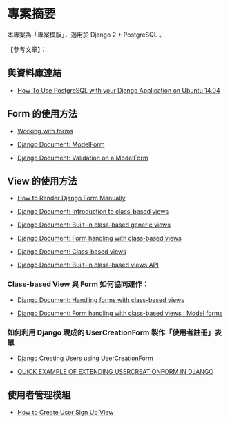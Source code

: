 # 專案摘要

本專案為「專案模版」，適用於 Django 2 + PostgreSQL 。


【參考文章】：　

## 與資料庫連結

 - [How To Use PostgreSQL with your Django Application on Ubuntu 14.04](https://www.digitalocean.com/community/tutorials/how-to-use-postgresql-with-your-django-application-on-ubuntu-14-04)

## Form 的使用方法
 
 - [Working with forms](https://docs.djangoproject.com/en/2.0/topics/forms/#using-a-form-in-a-view)
 
 - [Django Document: ModelForm](https://docs.djangoproject.com/en/2.0/topics/forms/modelforms/#modelform)
 
 - [Django Document: Validation on a ModelForm](https://docs.djangoproject.com/en/2.0/topics/forms/modelforms/#modelform)
 
 
## View 的使用方法

 - [How to Render Django Form Manually](https://simpleisbetterthancomplex.com/article/2017/08/19/how-to-render-django-form-manually.html)

 - [Django Document: Introduction to class-based views](https://docs.djangoproject.com/en/2.0/topics/class-based-views/intro/)

 - [Django Document: Built-in class-based generic views](https://docs.djangoproject.com/en/2.0/topics/class-based-views/generic-display/)
 
 - [Django Document: Form handling with class-based views](https://docs.djangoproject.com/en/2.0/topics/class-based-views/generic-editing/)

 - [Django Document: Class-based views](https://docs.djangoproject.com/en/2.0/topics/class-based-views/)
 
 - [Django Document: Built-in class-based views API](https://docs.djangoproject.com/en/2.0/ref/class-based-views/)

 
### Class-based View 與 Form 如何協同運作：

 - [Django Document: Handling forms with class-based views](https://docs.djangoproject.com/en/2.0/topics/class-based-views/intro/)
 
 - [Django Document: Form handling with class-based views : Model forms](https://docs.djangoproject.com/en/2.0/topics/class-based-views/generic-editing/)

 

### 如何利用 Django 現成的 UserCreationForm 製作「使用者註冊」表單 

 - [Django Creating Users using UserCreationForm](https://overiq.com/django/1.10/django-creating-users-using-usercreationform/)
 
 - [QUICK EXAMPLE OF EXTENDING USERCREATIONFORM IN DJANGO](http://jessenoller.com/blog/2011/12/19/quick-example-of-extending-usercreationform-in-django)

## 使用者管理模組
 
 - [How to Create User Sign Up View](https://simpleisbetterthancomplex.com/tutorial/2017/02/18/how-to-create-user-sign-up-view.html)
